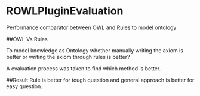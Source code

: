 # ROWLPluginEvaluation
Performance comparator between OWL and Rules to model ontology

##OWL Vs Rules

To model knowledge as Ontology whether manually writing the axiom is better or writing the axiom through rules is better? 

A evaluation process was taken to find which method is better. 


##Result
Rule is better for tough question and general approach is better for easy question. 
